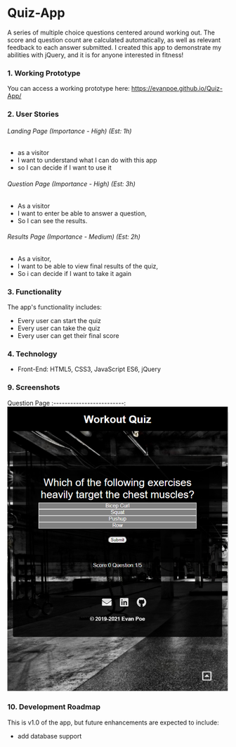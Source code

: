 # Quiz-App 
A series of multiple choice questions centered around working out. The score and question count are calculated automatically, as well as relevant feedback to each answer submitted. I created this app to demonstrate my abilities with jQuery, and it is for anyone interested in fitness!


### 1. Working Prototype 
You can access a working prototype here: https://evanpoe.github.io/Quiz-App/


### 2. User Stories 

###### Landing Page (Importance - High) (Est: 1h)
* as a visitor
* I want to understand what I can do with this app 
* so I can decide if I want to use it

###### Question Page (Importance - High) (Est: 3h)
* As a visitor
* I want to enter be able to answer a question,
* So I can see the results.

###### Results Page (Importance - Medium)  (Est: 2h)
* As a visitor,
* I want to be able to view final results of the quiz,
* So i can decide if I want to take it again



### 3. Functionality 
The app's functionality includes:
* Every user can start the quiz
* Every user can take the quiz
* Every user can get their final score



### 4. Technology 
* Front-End: HTML5, CSS3, JavaScript ES6, jQuery



### 9. Screenshots 
Question Page
:-------------------------:
![Question Page](/github-images/quiz-app-screenshot.png)



### 10. Development Roadmap 
This is v1.0 of the app, but future enhancements are expected to include:
* add database support